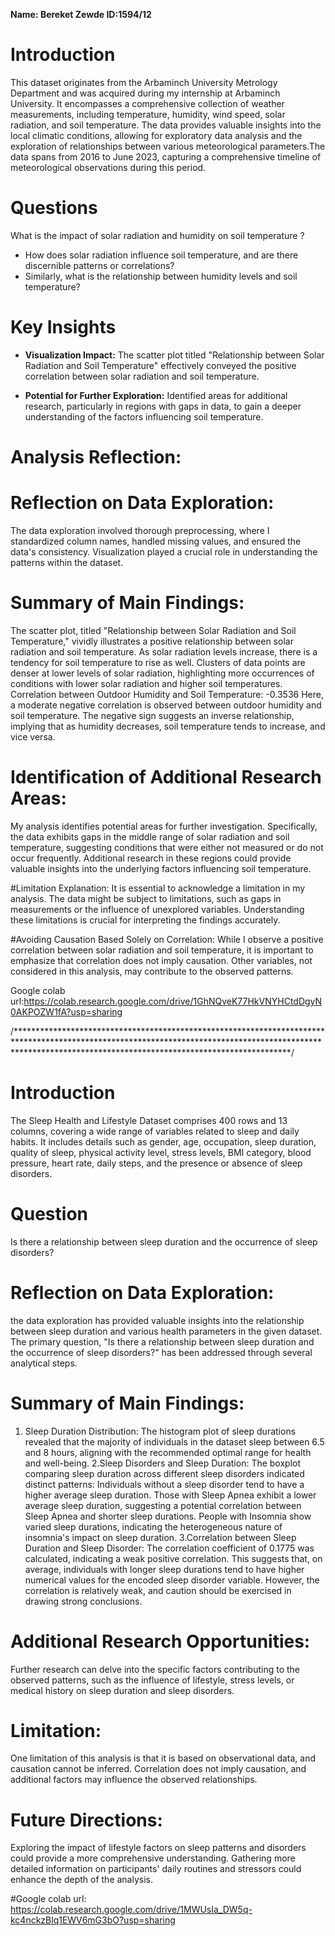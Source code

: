 
**Name: Bereket Zewde  ID:1594/12**

# Introduction

This dataset originates from the Arbaminch University Metrology Department
and was acquired during my internship at Arbaminch University.
It encompasses a comprehensive collection of weather measurements,
including temperature, humidity, wind speed, solar radiation, and soil temperature.
The data provides valuable insights into the local climatic conditions,
allowing for exploratory data analysis and the exploration of relationships
between various meteorological parameters.The data spans from 2016 to June 2023, capturing a comprehensive timeline of
meteorological observations during this period. 


# Questions

What is the impact of solar radiation and humidity on soil temperature ?
  - How does solar radiation influence soil temperature, and are there discernible patterns or correlations?
  - Similarly, what is the relationship between humidity levels and soil temperature?


# Key Insights

- **Visualization Impact:** The scatter plot titled "Relationship between Solar Radiation and Soil Temperature" effectively conveyed the positive correlation between solar radiation and soil temperature.

- **Potential for Further Exploration:** Identified areas for additional research, particularly in regions with gaps in data, to gain a deeper understanding of the factors influencing soil temperature.

# Analysis Reflection:

 # Reflection on Data Exploration:
 The data exploration involved thorough preprocessing, where I standardized column names, handled missing values,
 and ensured the data's consistency. Visualization played a crucial role in understanding the patterns within the dataset.

 # Summary of Main Findings:
 The scatter plot, titled "Relationship between Solar Radiation and Soil Temperature," vividly illustrates
 a positive relationship between solar radiation and soil temperature. As solar radiation levels increase,
 there is a tendency for soil temperature to rise as well. Clusters of data points are denser at lower levels
 of solar radiation, highlighting more occurrences of conditions with lower solar radiation and higher soil temperatures.
 Correlation between Outdoor Humidity and Soil Temperature: -0.3536
 Here, a moderate negative correlation is observed between outdoor humidity and soil temperature.
 The negative sign suggests an inverse relationship, implying that as humidity decreases,
 soil temperature tends to increase, and vice versa.

 # Identification of Additional Research Areas:
 My analysis identifies potential areas for further investigation. Specifically, the data exhibits gaps in the middle
 range of solar radiation and soil temperature, suggesting conditions that were either not measured or do not occur frequently.
 Additional research in these regions could provide valuable insights into the underlying factors influencing soil temperature.

 #Limitation Explanation:
 It is essential to acknowledge a limitation in my analysis. The data might be subject to limitations,
 such as gaps in measurements or the influence of unexplored variables. Understanding these limitations
 is crucial for interpreting the findings accurately.


 

 #Avoiding Causation Based Solely on Correlation:
 While I observe a positive correlation between solar radiation and soil temperature, it is important to emphasize
 that correlation does not imply causation. Other variables, not considered in this analysis, may contribute to the observed patterns.  

 Google colab url:https://colab.research.google.com/drive/1GhNQveK77HkVNYHCtdDgyN0AKPOZW1fA?usp=sharing


 /**************************************************************************************************************************************************************************************************************/

 # Introduction
 
The Sleep Health and Lifestyle Dataset comprises 400 rows and 13 columns, covering a wide range of variables related to sleep and daily habits. It includes details such as gender, age, occupation, sleep duration, quality of sleep, physical activity level, stress levels, BMI category, blood pressure, heart rate, daily steps, and the presence or absence of sleep disorders.

# Question

Is there a relationship between sleep duration and the occurrence of sleep disorders?

# Reflection on Data Exploration:

 the data exploration has provided valuable insights into the relationship between sleep duration and various health parameters in the given dataset.
 The primary question, "Is there a relationship between sleep duration and the occurrence of sleep disorders?" has been addressed through several analytical steps.

 # Summary of Main Findings:
 
 1. Sleep Duration Distribution: The histogram plot of sleep durations revealed that the majority of individuals in the dataset sleep between 6.5 and 8 hours, aligning with the recommended optimal range for health and well-being.
 2.Sleep Disorders and Sleep Duration: The boxplot comparing sleep duration across different sleep disorders indicated distinct patterns:
   Individuals without a sleep disorder tend to have a higher average sleep duration.
   Those with Sleep Apnea exhibit a lower average sleep duration, suggesting a potential correlation between Sleep Apnea and shorter sleep durations.
   People with Insomnia show varied sleep durations, indicating the heterogeneous nature of insomnia's impact on sleep duration.
3.Correlation between Sleep Duration and Sleep Disorder: The correlation coefficient of 0.1775 was calculated, indicating a weak positive correlation. This suggests that, on average, individuals with longer sleep durations tend to have higher numerical values for the encoded sleep disorder variable. However, the correlation is relatively weak, and caution should be exercised in drawing strong conclusions.

# Additional Research Opportunities:

Further research can delve into the specific factors contributing to the observed patterns, such as the influence of lifestyle, stress levels, or medical history on sleep duration and sleep disorders.

# Limitation:

One limitation of this analysis is that it is based on observational data, and causation cannot be inferred. Correlation does not imply causation, and additional factors may influence the observed relationships.

# Future Directions:

Exploring the impact of lifestyle factors on sleep patterns and disorders could provide a more comprehensive understanding.
Gathering more detailed information on participants' daily routines and stressors could enhance the depth of the analysis.

#Google colab url: https://colab.research.google.com/drive/1MWUsIa_DW5q-kc4nckzBlq1EWV6mG3bO?usp=sharing
